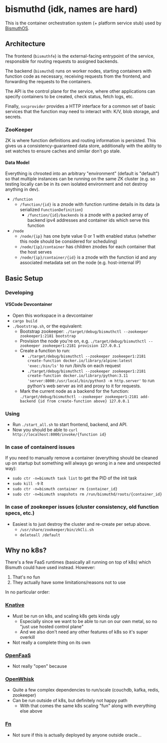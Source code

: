 # bismuthd (idk, names are hard)

This is the container orchestration system (+ platform service stub) used by [BismuthOS](https://www.bismuthos.com).

## Architecture

The frontend (`bismuthfe`) is the external-facing entrypoint of the service, responsible for routing requests to assigned backends.

The backend (`bismuthd`) runs on worker nodes, starting containers with function code as necessary, receiving requests from the frontend, and forwarding the requests to the containers.

The API is the control plane for the service, where other applications can specify containers to be created, check status, fetch logs, etc.

Finally, `svcprovider` provides a HTTP interface for a common set of basic services that the function may need to interact with: K/V, blob storage, and secrets.

### ZooKeeper

ZK is where function definitions and routing information is persisted.
This gives us a consistency-guaranteed data store, additionally with the ability to set watches to ensure caches and similar don't go stale.

#### Data Model

Everything is chrooted into an arbitrary "environment" (default is "default") so that multiple instances can be running on the same ZK cluster (e.g. so testing locally can be in its own isolated environment and not destroy anything in dev).

* `/function`
  * `/function/{id}` is a znode with function runtime details in its data (a serialized `FunctionDefinition`)
    * `/function/{id}/backends` is a znode with a packed array of backend ipv4 addresses and container ids which serve this function
* `/node`
  * `/node/{ip}` has one byte value 0 or 1 with enabled status (whether this node should be considered for scheduling)
  * `/node/{ip}/container` has children znodes for each container that the host serves
  * `/node/{ip}/container/{id}` is a znode with the function id and any associated metadata set on the node (e.g. host-internal IP)


## Basic Setup

### Developing
#### VSCode Devcontainer
* Open this workspace in a devcontainer
* `cargo build`
* `./bootstrap.sh`, or the equivalent:
    * Bootstrap zookeeper: `./target/debug/bismuthctl --zookeeper zookeeper1:2181 bootstrap`
    * Provision the node you're on, e.g. `./target/debug/bismuthctl --zookeeper zookeeper1:2181 provision 127.0.0.1`
    * Create a function to run:
      * `./target/debug/bismuthctl --zookeeper zookeeper1:2181 create-function docker.io/library/alpine:latest 'exec:/bin/ls'` to run /bin/ls on each request
      * `./target/debug/bismuthctl --zookeeper zookeeper1:2181 create-function docker.io/library/python:3.11 'server:8000:/usr/local/bin/python3 -m http.server'` to run python's web server as init and proxy to it for requests.
    * Mark the current node as a backend for the function: `./target/debug/bismuthctl --zookeeper zookeeper1:2181 add-backend {id from create-function above} 127.0.0.1`

### Using
* Run `./start_all.sh` to start frontend, backend, and API.
* Now you should be able to `curl http://localhost:8000/invoke/{function id}`

### In case of containerd issues

If you need to manually remove a container (everything should be cleaned up on startup but something will always go wrong in a new and unexpected way):
* `sudo ctr -n=bismuth task list` to get the PID of the init task
* `sudo kill -9` it
* `sudo ctr -n=bismuth container rm {container_id}`
* `sudo ctr -n=bismuth snapshots rm /run/bismuthd/roots/{container_id}`

### In case of zookeeper issues (cluster consistency, old function specs, etc.)

* Easiest is to just destroy the cluster and re-create per setup above.
  * `/usr/share/zookeeper/bin/zkCli.sh`
  * `deleteall /default`


## Why no k8s?

There's a few FaaS runtimes (basically all running on top of k8s) which Bismuth could have used instead. However:

1) That's no fun
2) They actually have some limitations/reasons not to use

In no particular order:

### [Knative](https://knative.dev/)
* Must be run on k8s, and scaling k8s gets kinda ugly
  * Especially since we want to be able to run on our own metal, so no "just use hosted control plane"
  * And we also don't need any other features of k8s so it's super overkill
* Not really a complete thing on its own

### [OpenFaaS](https://www.openfaas.com/)
* Not really "open" because [$$$$](https://www.openfaas.com/pricing/)

### [OpenWhisk](https://openwhisk.apache.org/)
* Quite a few complex dependencies to run/scale (couchdb, kafka, redis, zookeeper)
* Can be run outside of k8s, but definitely not happy path
  * With that comes the same k8s scaling "fun" along with everything else above

### [Fn](https://fnproject.io/)
* Not sure if this is actually deployed by anyone outside oracle...
